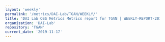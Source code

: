 ```yaml
---
layout: 'weekly'
permalink: '/metrics/DAI-Lab/TGAN/WEEKLY/'
title: 'DAI Lab OSS Metrics Metrics report for TGAN | WEEKLY-REPORT-2019-11-17'
organization: 'DAI-Lab'
repository: 'TGAN'
current_date: '2019-11-17'
---
```

